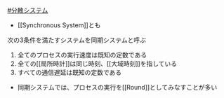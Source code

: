 [#分散システム](分散システム)
- [[Synchronous System]]とも

次の3条件を満たすシステムを同期システムと呼ぶ
1. 全てのプロセスの実行速度は既知の定数である
2. 全ての[[局所時計]]は同じ時刻、[[大域時刻]]を指している
3. すべての通信遅延は既知の定数である

- 同期システムでは、プロセスの実行を[[Round]]としてみなすことが多い


